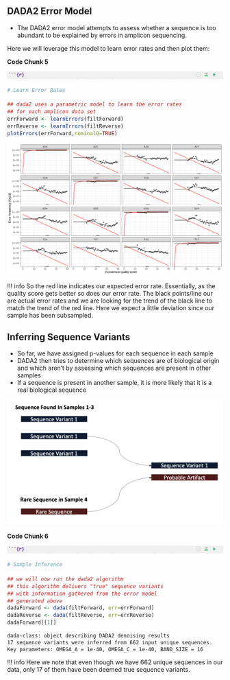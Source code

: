 ## DADA2 Error Model

- The DADA2 error model attempts to assess whether a sequence is too abundant to be explained by errors in amplicon sequencing. 

Here we will leverage this model to learn error rates and then plot them:

**Code Chunk 5**

![](images/r-markdown-header.png)

```R
# Learn Error Rates

## dada2 uses a parametric model to learn the error rates
## for each amplicon data set
errForward <- learnErrors(filtForward)
errReverse <- learnErrors(filtReverse)
plotErrors(errForward,nominalQ=TRUE)
```

![](images/error-plot1.png)

!!! info
    So the red line indicates our expected error rate. Essentially, as the quality score gets better so does our error rate. 
    The black points/line our are actual error rates and we are looking for the trend of the black line to match the trend of the red line. 
    Here we expect a little deviation since our sample has been subsampled.

## Inferring Sequence Variants 

- So far, we have assigned p-values for each sequence in each sample
- DADA2 then tries to determine which sequences are of biological origin and which aren’t by assessing which sequences are present in other samples
- If a sequence is present in another sample, it is more likely that it is a real biological sequence

![](images/sequence-variant-inference.png)

**Code Chunk 6**

![](images/r-markdown-header.png)

```R
# Sample Inference

## we will now run the dada2 algorithm 
## this algorithm delivers "true" sequence variants
## with information gathered from the error model 
## generated above
dadaForward <- dada(filtForward, err=errForward)
dadaReverse <- dada(filtReverse, err=errReverse)
dadaForward[[1]]
```

```
dada-class: object describing DADA2 denoising results
17 sequence variants were inferred from 662 input unique sequences.
Key parameters: OMEGA_A = 1e-40, OMEGA_C = 1e-40, BAND_SIZE = 16
```

!!! info
    Here we note that even though we have 662 unique sequences in our data, only 17 of them have been deemed true sequence variants.






